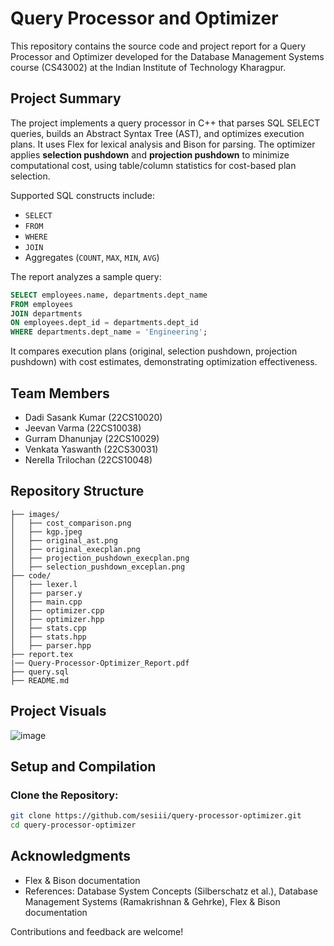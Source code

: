 # Query Processor and Optimizer

This repository contains the source code and project report for a Query Processor and Optimizer developed for the Database Management Systems course (CS43002) at the Indian Institute of Technology Kharagpur.

## Project Summary

The project implements a query processor in C++ that parses SQL SELECT queries, builds an Abstract Syntax Tree (AST), and optimizes execution plans. It uses Flex for lexical analysis and Bison for parsing. The optimizer applies **selection pushdown** and **projection pushdown** to minimize computational cost, using table/column statistics for cost-based plan selection.

Supported SQL constructs include:
- `SELECT`
- `FROM`
- `WHERE`
- `JOIN`
- Aggregates (`COUNT`, `MAX`, `MIN`, `AVG`)

The report analyzes a sample query:

```sql
SELECT employees.name, departments.dept_name 
FROM employees 
JOIN departments 
ON employees.dept_id = departments.dept_id 
WHERE departments.dept_name = 'Engineering';
```

It compares execution plans (original, selection pushdown, projection pushdown) with cost estimates, demonstrating optimization effectiveness.

## Team Members

- Dadi Sasank Kumar (22CS10020)
- Jeevan Varma (22CS10038)
- Gurram Dhanunjay (22CS10029)
- Venkata Yaswanth (22CS30031)
- Nerella Trilochan (22CS10048)

## Repository Structure

```
├── images/
│   ├── cost_comparison.png
│   ├── kgp.jpeg
│   ├── original_ast.png
│   ├── original_execplan.png
│   ├── projection_pushdown_execplan.png
│   ├── selection_pushdown_exceplan.png
├── code/
│   ├── lexer.l
│   ├── parser.y
│   ├── main.cpp
│   ├── optimizer.cpp
│   ├── optimizer.hpp
│   ├── stats.cpp
│   ├── stats.hpp
│   ├── parser.hpp
├── report.tex
|── Query-Processor-Optimizer_Report.pdf
├── query.sql
├── README.md
```
## Project Visuals

![image](https://github.com/user-attachments/assets/0d9a556b-1df1-4d3c-bf83-0e3231ca9314)


## Setup and Compilation

### Clone the Repository:
```bash
git clone https://github.com/sesiii/query-processor-optimizer.git
cd query-processor-optimizer
```

## Acknowledgments

- Flex & Bison documentation
- References: Database System Concepts (Silberschatz et al.), Database Management Systems (Ramakrishnan & Gehrke), Flex & Bison documentation

Contributions and feedback are welcome!
